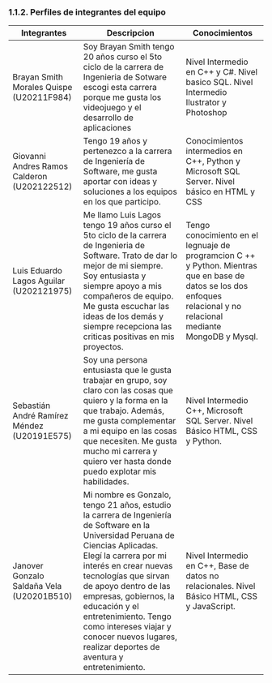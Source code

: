 ### 1.1.2. Perfiles de integrantes del equipo

| **Integrantes** | **Descripcion** | **Conocimientos** |
| ----------- | ----------- | ------------- |
| Brayan Smith Morales Quispe (U20211F984) | Soy Brayan Smith tengo 20 años curso el 5to ciclo de la carrera de Ingenieria de Sotware escogi esta carrera porque me gusta los videojuego y el desarrollo de aplicaciones | Nivel Intermedio en C++ y C#. Nivel basico SQL. Nivel Intermedio Ilustrator y Photoshop |
| Giovanni Andres Ramos Calderon (U202122512) | Tengo 19 años y pertenezco a la carrera de Ingeniería de Software, me gusta aportar con ideas y soluciones a los equipos en los que participo. | Conocimientos intermedios en C++, Python y Microsoft SQL Server. Nivel básico en HTML y CSS |
| Luis Eduardo Lagos Aguilar (U202121975) | Me llamo Luis Lagos tengo 19 años curso el 5to ciclo de la carrera de Ingenieria de Software. Trato de dar lo mejor de mi siempre. Soy entusiasta y siempre apoyo a mis compañeros de equipo. Me gusta escuchar las ideas de los demás y siempre recepciona las criticas positivas en mis proyectos. | Tengo conocimiento en el legnuaje de programcion C ++ y Python. Mientras que en base de datos se los dos enfoques relacional y no relacional mediante MongoDB y Mysql. |
| Sebastián André Ramírez Méndez (U20191E575) | Soy una persona entusiasta que le gusta trabajar en grupo, soy claro con las cosas que quiero y la forma en la que trabajo. Además, me gusta complementar a mi equipo en las cosas que necesiten. Me gusta mucho mi carrera y quiero ver hasta donde puedo explotar mis habilidades. | Nivel Intermedio C++, Microsoft SQL Server. Nivel Básico HTML, CSS y Python. |
| Janover Gonzalo Saldaña Vela (U20201B510) | Mi nombre es Gonzalo, tengo 21 años, estudio la carrera de Ingeniería de Software en la Universidad Peruana de Ciencias Aplicadas. Elegí la carrera por mi interés en crear nuevas tecnologías que sirvan de apoyo dentro de las empresas, gobiernos, la educación y el entretenimiento. Tengo como intereses viajar y conocer nuevos lugares, realizar deportes de aventura y entretenimiento. | Nivel Intermedio en C\+\+\, Base de datos no relacionales\. Nivel Básico HTML, CSS y JavaScript. |